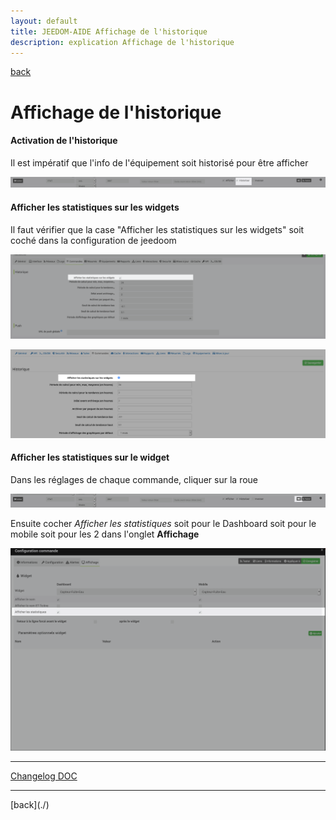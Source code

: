 ```yaml
---
layout: default
title: JEEDOM-AIDE Affichage de l'historique
description: explication Affichage de l'historique
---
```

[back](./)
# Affichage de l'historique 

<h4 id="Error">Activation de l'historique</h4>
Il est impératif que l'info de l'équipement soit historisé pour être afficher
<p><img src="../img/Image_Stats_Activation.png" alt="Error" /></p>

<h4 id="Error">Afficher les statistiques sur les widgets</h4>
Il faut vérifier que la case "Afficher les statistiques sur les widgets" soit coché dans la configuration de jeedoom
<p><img src="../img/Image_Stats_Activation_V4.png" alt="Config V4" /></p>
<p><img src="../img/Image_Stats_Activation_V3_3.png" alt="Config V3" /></p>

<h4 id="Error">Afficher les statistiques sur le widget</h4>
Dans les réglages de chaque commande, cliquer sur la roue
<p><img src="../img/Image_Stats_Acces.png" alt="Acces config" /></p>
Ensuite cocher <i>Afficher les statistiques</i> soit pour le Dashboard soit pour le mobile soit pour les 2 dans l'onglet <b>Affichage</b>
<p><img src="../img/Image_Stats_Cocher.png" alt="Cocher" /></p>
<hr />
<dl>
    <a href="https://github.com/JEALG/JEEDOM-Widget_JAG-doc/commits/master">Changelog DOC</a>
</dl>
<hr />
[back](./)